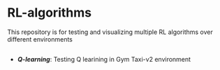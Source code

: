 # RL-algorithms

This repository is for testing and visualizing multiple RL algorithms over different environments

##
- ***Q-learning***: Testing Q learining in Gym Taxi-v2 environment
